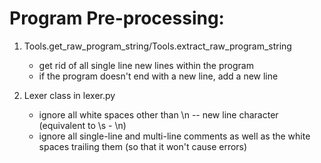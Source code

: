 # Program Pre-processing:
1. Tools.get_raw_program_string/Tools.extract_raw_program_string
    - get rid of all single line new lines within the program
    - if the program doesn't end with a new line, add a new line

2. Lexer class in lexer.py
    - ignore all white spaces other than \n -- new line character (equivalent to \s - \n)
    - ignore all single-line and multi-line comments as well as the white spaces trailing them (so that it won't cause errors)
